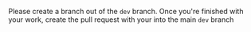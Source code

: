 Please create a branch out of the `dev` branch. Once you're finished with your work, create the pull request with your into the main `dev` branch
